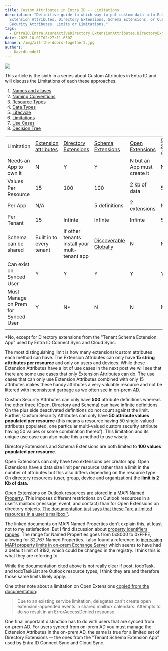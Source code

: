 ```yaml
---
title: Custom Attributes in Entra ID -- Limitations
description: "Definitive guide to which way to put custom data into Entra ID:
  Extension Attributes, Directory Extensions, Schema Extensions, or Custom
  Security Attributes. Limits or Limitations."
tags:
  - EntraID;Entra;AzureActiveDirectory;ExtensionAttributes;DirectoryExtensions;SchemaExtensions;CustomSecurityAttributes;
date: 2025-10-01T02:27:11.630Z
banner: /img/all-the-doors-together2.jpg
authors:
  - DavidLundell
---
```

![](/img/all-the-doors-together2.jpg)

This article is the sixth in a series about Custom Attributes in Entra ID and will discuss the Limitations of each these approaches.

1. [Names and aliases](/blog/2025/09/custom-attributes-in-entra-id/#names-and-aliases)
2. [N﻿aming Conventions](/blog/2025/09/custom-attributes-in-entra-id-naming-conventions/)
3. [R﻿esource Types](/blog/2025/09/custom-attributes-in-entra-id-resource-types/)
4. [D﻿ata Types](/blog/2025/09/custom-attributes-in-entra-id-data-types/)
5. [L﻿ifecycle](/blog/2025/09/custom-attributes-in-entra-id-lifecycle/)
6. [L﻿imitations](/blog/2025/10/custom-attributes-in-entra-id-limitations/)
7. [U﻿se Cases](/blog/2025/10/custom-attributes-in-entra-id-use-cases/)
8. [Decision Tree](/blog/2025/10/custom-attributes-in-entra-id-decision-tree/)

|                                     |                                                                                                                       |                                                                                                                                          |                                                                                                                                                |                                                                                                             |                                                                                                                        |
| ----------------------------------- | --------------------------------------------------------------------------------------------------------------------- | ---------------------------------------------------------------------------------------------------------------------------------------- | ---------------------------------------------------------------------------------------------------------------------------------------------- | ----------------------------------------------------------------------------------------------------------- | ---------------------------------------------------------------------------------------------------------------------- |
| Limitation                          | [Extension attributes](https://learn.microsoft.com/en-us/graph/extensibility-overview?tabs=http#extension-attributes) | [Directory Extensions](https://learn.microsoft.com/en-us/graph/extensibility-overview?tabs=http#directory-microsoft-entra-id-extensions) | [Schema Extensions](https://learn.microsoft.com/en-us/graph/extensibility-overview?tabs=http#schema-extensions)                                | [Open Extensions](https://learn.microsoft.com/en-us/graph/extensibility-overview?tabs=http#open-extensions) | [Custom Security Attributes](https://learn.microsoft.com/en-us/entra/fundamentals/custom-security-attributes-overview) |
| Needs an App to own it              | N                                                                                                                     | Y                                                                                                                                        | Y                                                                                                                                              | N but an App must create it                                                                                 | N                                                                                                                      |
| Values Per Resource                 | 15                                                                                                                    | 100                                                                                                                                      | 100                                                                                                                                            | 2 kb of data                                                                                                | 50                                                                                                                     |
| Per App                             | N/A                                                                                                                   |                                                                                                                                          | 5 definitions                                                                                                                                  | 2 extensions                                                                                                | N/A                                                                                                                    |
| Per Tenant                          | 15                                                                                                                    | Infinte                                                                                                                                  | Infinte                                                                                                                                        | Infinte                                                                                                     | 500                                                                                                                    |
| Schema can be shared                | Built in to every tenant                                                                                              | If other tenants install your mult-tenant app                                                                                            | [Discoverable Globally](https://learn.microsoft.com/en-us/graph/extensibility-schema-groups?tabs=http#step-1-view-available-schema-extensions) | N                                                                                                           | N                                                                                                                      |
| Can exist on Synced User            | Y                                                                                                                     | Y                                                                                                                                        | Y                                                                                                                                              | Y                                                                                                           | Y                                                                                                                      |
| Must Manage on Prem for Synced User | Y                                                                                                                     | N*                                                                                                                                       | N                                                                                                                                              | N                                                                                                           | N                                                                                                                      |
|                                     |                                                                                                                       |                                                                                                                                          |                                                                                                                                                |                                                                                                             |                                                                                                                        |

\*﻿No, except for Directory extensions from the "Tenant Schema Extension App" used by Entra ID Connect Sync and Cloud Sync.

T﻿he most distinguishing limit is how many extensions/custom attributes each method can have. The Extension Attributes can only have **15** **string attributes per resource** and only on users and devices. While these Extension Attributes have a lot of use cases in the next post we will see that there are some use cases that only Extension Attributes can do. The use cases that can only use Extension Attributes combined with only 15 attributes makes these handy attributes a very valuable resource and not be littered with inconsistent garbage as we often see in on-prem AD.

C﻿ustom Security Attributes can only have **500** attribute definitions whereas the other three (Open, Directory and Schema) can have infinite definitions. On the plus side deactivated definitions do not count against the limit. Further, Custom Security Attributes can only have **50 attribute values populated per resource** (this means a resource having 50 single-valued attributes populated, one particular multi-valued custom security attribute having 50 values or some combination thereof). This limitation and its unique use case can also make this a method to use wisely.

D﻿irectory Extensions and Schema Extensions are both limited to **100 values populated per resource**. 

Open Extensions can only have two extensions per creator app. Open Extensions have a data size limit per resource rather than a limit in the number of attributes but this also differs depending on the resource type. On directory resources (user, group, device and organization) the **limit is 2 Kb of data.** 

Open Extensions on Outlook resources are stored in a [MAPI Named Property](https://learn.microsoft.com/en-us/office/client-developer/outlook/mapi/mapi-named-properties). This imposes different restrictions  on Outlook resources in a user's mailbox (message, event, and contact) than for Open Extensions on directory objects. [The documentation just says that these "are a limited resources in a user's mailbox."](https://learn.microsoft.com/en-us/graph/extensibility-overview?tabs=http#comparison-of-extension-types). 

The linked documents on MAPI Named Properties don't explain this, at least not to my satisfaction. But I find discussion about [property identifiers ranges](https://learn.microsoft.com/en-us/office/client-developer/outlook/mapi/property-identifier-ranges). The range for Named Properties goes from 0x8000 to 0xFFFE, allowing for 32,767 Named Properties. I also found a reference to [increasing MAPI property limits in on-prem Exchange Server](https://help.bittitan.com/hc/en-us/articles/1260800182350-Exchange-Mailbox-Migration-Troubleshooting#h_01HS95EZTJW0MN0EHDQKYNK266) which seems to have had a default limit of 8192, which could be changed in the registry. I think this is what they are referring to.

W﻿hile the documentation cited above is not really clear if post, todoTask, and todoTaskList are Outlook resource types, I think they are and therefore those same limits likely apply.

O﻿ne other note about a limitation on Open Extensions [copied from the documentation](https://learn.microsoft.com/en-us/graph/extensibility-overview?tabs=http#comparison-of-extension-types:~:text=Due%20to%20an%20existing%20service%20limitation%2C%20delegates%20can%27t%20create%20open%20extension%2Dappended%20events%20in%20shared%20mailbox%20calendars.%20Attempts%20to%20do%20so%20result%20in%20an%20ErrorAccessDenied%20response.):

>  Due to an existing service limitation, delegates can't create open extension-appended events in shared mailbox calendars. Attempts to do so result in an ErrorAccessDenied response.

O﻿ne final important distinction has to do with users that are synced from on-prem AD. For users synced from on-prem AD you must manage the Extension Attributes in the on-prem AD, the same is true for a limited set of Directory Extensions -- the ones from the "Tenant Schema Extension App" used by Entra ID Connect Sync and Cloud Sync.